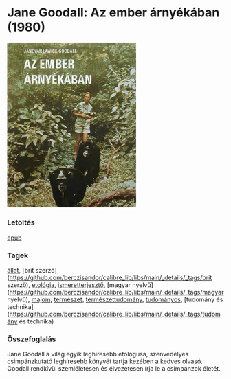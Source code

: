 # <a name="id_402">Jane Goodall: Az ember árnyékában (1980)</a>
<img src="https://github.com/BercziSandor/calibre_lib/raw/main/libs/main/Jane%20Goodall/Az%20ember%20arnyekaban%20%28402%29/cover.jpg" alt="cover" width="300"/>

### Letöltés
[epub](https://github.com/BercziSandor/calibre_lib/raw/main/libs/main/Jane%20Goodall/Az%20ember%20arnyekaban%20%28402%29/Az%20ember%20arnyekaban%20-%20Jane%20Goodall.epub)

### Tagek
[állat](https://github.com/berczisandor/calibre_lib/libs/main/_details/_tags/állat), [brit szerző](https://github.com/berczisandor/calibre_lib/libs/main/_details/_tags/brit szerző), [etológia](https://github.com/berczisandor/calibre_lib/libs/main/_details/_tags/etológia), [ismeretterjesztő](https://github.com/berczisandor/calibre_lib/libs/main/_details/_tags/ismeretterjesztő), [magyar nyelvű](https://github.com/berczisandor/calibre_lib/libs/main/_details/_tags/magyar nyelvű), [majom](https://github.com/berczisandor/calibre_lib/libs/main/_details/_tags/majom), [természet](https://github.com/berczisandor/calibre_lib/libs/main/_details/_tags/természet), [természettudomány](https://github.com/berczisandor/calibre_lib/libs/main/_details/_tags/természettudomány), [tudományos](https://github.com/berczisandor/calibre_lib/libs/main/_details/_tags/tudományos), [tudomány és technika](https://github.com/berczisandor/calibre_lib/libs/main/_details/_tags/tudomány és technika)

### Összefoglalás
<div>
<p>Jane Goodall a világ egyik leghíresebb etológusa, szenvedélyes csimpánzkutató leghíresebb könyvét tartja kezében a kedves olvasó. Goodall rendkívül szemléletesen és élvezetesen írja le a csimpánzok életét.</p></div>


